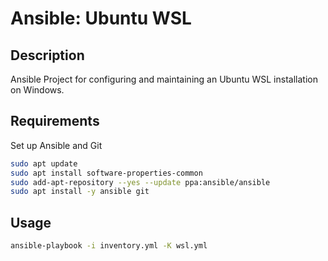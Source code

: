 # Ansible: Ubuntu WSL

## Description
Ansible Project for configuring and maintaining an Ubuntu WSL installation on Windows.

## Requirements
Set up Ansible and Git
```bash
sudo apt update
sudo apt install software-properties-common
sudo add-apt-repository --yes --update ppa:ansible/ansible
sudo apt install -y ansible git
```

## Usage
```bash
ansible-playbook -i inventory.yml -K wsl.yml
```
